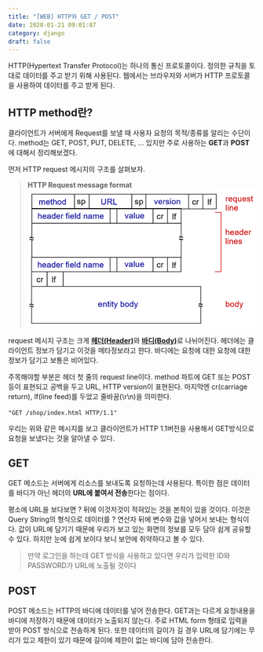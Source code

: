 ```yaml
---
title: "[WEB] HTTP와 GET / POST"
date: 2020-01-21 09:01:87
category: django
draft: false
---
```


HTTP(Hypertext Transfer Protocol)는 하나의 통신 프로토콜이다. 정의한 규칙을 토대로 데이터를 주고 받기 위해 사용된다. 웹에서는 브라우저와 서버가 HTTP 프로토콜을 사용하여 데이터를 주고 받게 된다.

## HTTP method란?
클라이언트가 서버에게 Request를 보낼 때 사용자 요청의 목적/종류를 알리는 수단이다. method는 GET, POST, PUT, DELETE, ... 있지만 주로 사용하는 **GET**과 **POST**에 대해서 정리해보겠다.

먼저 HTTP request 메시지의 구조를 살펴보자.

> **HTTP Request message format**
![httprequest](./images/httprequest.png)

request 메시지 구조는 크게 <U>**헤더(Header)**</U>와 <U>**바디(Body)**</U>로 나뉘어진다. 헤더에는 클라이언트 정보가 담기고 이것을 메타정보라고 한다. 바디에는 요청에 대한 요청에 대한 정보가 담기고 보통은 비어있다.

주목해야할 부분은 헤더 첫 줄의 request line이다. method 파트에 GET 또는 POST 등이 표현되고 공백을 두고 URL, HTTP version이 표현된다. 마지막엔 cr(carriage return), lf(line feed)를 두었고 줄바꿈(\r\n)을 의미한다.

`"GET /shop/index.html HTTP/1.1"`  

우리는 위와 같은 메시지를 보고 클라이언트가 HTTP 1.1버전을 사용해서 GET방식으로 요청을 보냈다는 것을 알아낼 수 있다.
 
## GET
GET 메소드는 서버에게 리소스를 보내도록 요청하는데 사용된다.
특이한 점은 데이터를 바디가 아닌 헤더의 **URL에 붙여서 전송**한다는 점이다. 

평소에 URL을 보다보면 ? 뒤에 이것저것이 적혀있는 것을 본적이 있을 것이다. 이것은 Query String의 형식으로 데이터를 ? 연산자 뒤에 변수와 값을 넣어서 보내는 형식이다. 값이 URL에 담기기 때문에 우리가 보고 있는 화면의 정보를 모두 담아 쉽게 공유할 수 있다. 하지만 눈에 쉽게 보이다 보니 보안에 취약하다고 볼 수 있다. 
> 만약 로그인을 하는데 GET 방식을 사용하고 있다면 우리가 입력한 ID와 PASSWORD가 URL에 노출될 것이다

## POST
POST 메소드는 HTTP의 바디에 데이터를 넣어 전송한다.
GET과는 다르게 요청내용을 바디에 저장하기 때문에 데이터가 노출되지 않는다. 주로 HTML form 형태로 입력을 받아 POST 방식으로 전송하게 된다. 또한 데이터의 길이가 길 경우 URL에 담기에는 무리가 있고 제한이 있기 때문에 길이에 제한이 없는 바디에 담아 전송한다.
